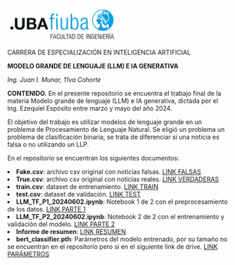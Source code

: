 <img src="https://github.com/hernancontigiani/ceia_memorias_especializacion/raw/master/Figures/logoFIUBA.jpg" width="250" align="center">

CARRERA DE ESPECIALIZACIÓN EN INTELIGENCIA ARTIFICIAL

**MODELO GRANDE DE LENGUAJE (LLM) E IA GENERATIVA**

*Ing. Juan I. Munar, 11va Cohorte*

**CONTENIDO.** En el presente repositorio se encuentra el trabajo final de la materia Modelo grande de lenguaje (LLM) e IA generativa, dictada por el Ing. Ezequiel Espósito entre marzo y mayo del año 2024. 

El objetivo del trabajo es utilizar modelos de lenguaje grande en un problema de Procesamiento de Lenguaje Natural. Se eligió un problema un problema de clasificación binaria, se trata de diferenciar si una noticia es falsa o no utilizando un LLP.

En el repositorio se encuentran los siguientes documentos:
<li> <b>Fake.csv</b>: archivo csv original con noticias falsas. <a href="https://github.com/juanimunar/CEIA_LLM_TF_JIM/blob/main/Dataset/Fake.csv">LINK FALSAS</a> </li>

<li> <b>True.csv</b>: archivo csv original con noticias reales. <a href="https://github.com/juanimunar/CEIA_LLM_TF_JIM/blob/main/Dataset/True.csv">LINK VERDADERAS</a></li>

<li> <b>train.csv</b>: dataset de entrenamiento. <a href="https://github.com/juanimunar/CEIA_LLM_TF_JIM/blob/main/Dataset/train.csv">LINK TRAIN</a></li>

<li> <b>test.csv</b>: dataset de validación. <a href="https://github.com/juanimunar/CEIA_LLM_TF_JIM/blob/main/Dataset/test.csv">LINK TEST</a></li>

<li> <b>LLM_TF_P1_20240602.ipynb</b>: Notebook 1 de 2 con el preprocesamiento de los datos. <a href="https://github.com/juanimunar/CEIA_LLM_TF_JIM/blob/main/LLM_TF_P1_20240602.ipynb">LINK PARTE 1</a></li>

<li> <b>LLM_TF_P2_20240602.ipynb</b>: Notebook 2 de 2 con el entrenamiento y validación del modelo. <a href="https://github.com/juanimunar/CEIA_LLM_TF_JIM/blob/main/LLM_TF_P2_20240602.ipynb">LINK PARTE 2</a></li>
                                                                                                      
<li> <b>Informe de resumen</b>: <a href="https://github.com/juanimunar/CEIA_LLM_TF_JIM/blob/main/CEIA_LLM_RESUMEN.pdf">LINK RESUMEN</a></li>
                                  
<li> <b>bert_classifier.pth</b>: Parámetros del modelo entrenado, por su tamaño no se encuentran en el repositorio pero si en el siguiente link de drive. <a href="https://drive.google.com/drive/folders/1FYSN86hrKcWfsky5ueFxoBK1hv6d3s0d?usp=sharing">LINK PARÁMETROS</a></li>

